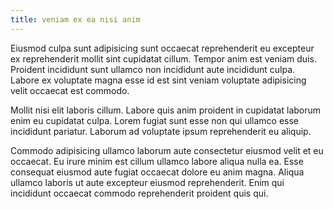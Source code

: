 ```yaml
---
title: veniam ex ea nisi anim
---
```


Eiusmod culpa sunt adipisicing sunt occaecat reprehenderit eu excepteur ex reprehenderit mollit sint cupidatat cillum. Tempor anim est veniam duis. Proident incididunt sunt ullamco non incididunt aute incididunt culpa. Labore ex voluptate magna esse id est sint veniam voluptate adipisicing velit occaecat est commodo.

Mollit nisi elit laboris cillum. Labore quis anim proident in cupidatat laborum enim eu cupidatat culpa. Lorem fugiat sunt esse non qui ullamco esse incididunt pariatur. Laborum ad voluptate ipsum reprehenderit eu aliquip.

Commodo adipisicing ullamco laborum aute consectetur eiusmod velit et eu occaecat. Eu irure minim est cillum ullamco labore aliqua nulla ea. Esse consequat eiusmod aute fugiat occaecat dolore eu anim magna. Aliqua ullamco laboris ut aute excepteur eiusmod reprehenderit. Enim qui incididunt occaecat commodo reprehenderit proident quis qui.